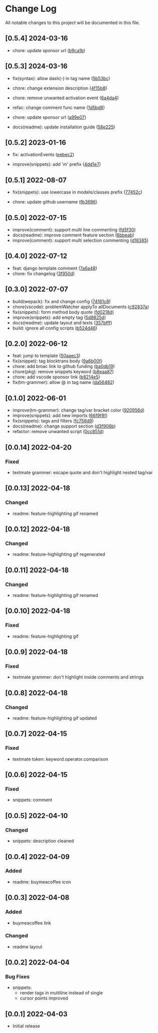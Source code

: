 # Change Log

All notable changes to this project will be documented in this file.

## [0.5.4] 2024-03-16

- chore: update sponsor url ([b9ca1b](https://github.com/almahdi404/code-django/commit/b9ca1bdbe89640b08512c7fe9caa4cd1f3019c86))

## [0.5.3] 2024-03-16

- fix(syntax): allow dash(-) in tag name ([5b53bc](https://github.com/almahdi404/code-django/commit/5b53bcd4f95a15bd777e35e9d6d1620db19a73a1))

- chore: change extension description ([4f15b8](https://github.com/almahdi404/code-django/commit/4f15b8abfdadccda3d3237f0c363bc82904edefc))

- chore: remove unwanted activation event ([6a4da4](https://github.com/almahdi404/code-django/commit/6a4da4da7c11f81877900b4dcc79781324544fd3))

- refac: change comment func name ([1d5bd8](https://github.com/almahdi404/code-django/commit/1d5bd84689cf0152c5086bd1a50f104d0ccc8c34))

- chore: update sponsor url ([a99e07](https://github.com/almahdi404/code-django/commit/a99e071e196233acebfc6ed9ac930f213b4adaf6))

- docs(readme): update installation guide ([58e225](https://github.com/almahdi404/code-django/commit/58e225778213b7f9819f7956c7a30da3b2b6ff79))

## [0.5.2] 2023-01-16

- fix: activationEvents ([eebec2](https://github.com/almahdi404/code-django/commit/eebec2441e1e65e766931c1e44ede6ae2f53cc66))

- improve(snippets): add 'm' prefix ([4dd1e7](https://github.com/almahdi404/code-django/commit/4dd1e719f2bb2e539a1b06239e473faef13bc1a7))

## [0.5.1] 2022-08-07

- fix(snippets): use lowercase in models/classes prefix ([77452c](https://github.com/almahdi404/code-django/commit/77452ce099ba6114896720cc5d7926096802e98d))

- chore: update github username ([fb3696](https://github.com/almahdi404/code-django/commit/fb3696d0d448044f81a4470fa9ac0fef0750d0fa))

## [0.5.0] 2022-07-15

- improve(comment): support multi line commenting ([fd5f30](https://github.com/almahdi404/code-django/commit/fd5f30d39f1b33d2467d396270630bd9ece3b4b3))
- docs(readme): improve comment feature section ([6bbeab](https://github.com/almahdi404/code-django/commit/6bbeabc3d67456c7a9e8c0327bf08a6fb789dedd))
- improve(comment): support multi selection commenting ([d18385](https://github.com/almahdi404/code-django/commit/d183857ab1841d21ebc9eedf49fc5cbc5216d08e))

## [0.4.0] 2022-07-12

- feat: django template comment ([7a6a48](https://github.com/almahdi404/code-django/commit/7a6a48590d995d7dc9674c4886c253a79ce8e015))
- chore: fix changelog ([3f950d](https://github.com/almahdi404/code-django/commit/3f950df5c91010f8aa0a80612d5556506f558ab0))

## [0.3.0] 2022-07-07

- build(wepack): fix and change config ([74161c8](https://github.com/almahdi404/code-django/commit/74161c8869acfabf8310f4a23ccdccaa550c616b))
- chore(vscode): problemWatcher applyTo allDocuments ([c92837a](https://github.com/almahdi404/code-django/commit/c92837a44f2d4f33279bc44464db699e7043d7c1))
- fix(snippets): form method body quote ([fd0218d](https://github.com/almahdi404/code-django/commit/fd0218d5a749d795563e400f420148c0a5371f34))
- improve(snippets): add empty tag ([5d8825d](https://github.com/almahdi404/code-django/commit/5d8825d0e1c6cf0fd66496f8069352863e3ce805))
- docs(readme): update layout and texts ([357bfff](https://github.com/almahdi404/code-django/commit/357bfff7c52ccbe6376e32eadb0023ff85a1207c))
- build: ignore all config scripts ([b524d46](https://github.com/almahdi404/code-django/commit/b524d4606dbcf4d34d5971f97061acd9c82819ab))

## [0.2.0] 2022-06-12

- feat: jump to template ([50aaec3](https://github.com/almahdi404/code-django/commit/50aaec33b603630cf0d54231e8d995d1cb0d4833))
- fix(snippet): tag blocktrans body ([9a6b00f](https://github.com/almahdi404/code-django/commit/9a6b00f92a0aa596b5158d77b9d0045f43d52a1c))
- chore: add bmac link to github funding ([ba0db19](https://github.com/almahdi404/code-django/commit/ba0db19b8b399c946b586df29261f74989a99ed2))
- chore(pkg): remove snippets keyword ([b8eaa87](https://github.com/almahdi404/code-django/commit/b8eaa8762dac17068665537b4d2fb469bcab2edf))
- chore: add vscode sponsor link ([b8214e5](https://github.com/almahdi404/code-django/commit/b8214e532b5220754f7b4e0983142063c8af735a))
- fix(tm-grammer): allow @ in tag name ([da56482](https://github.com/almahdi404/code-django/commit/da564828e9c0ac905d2267e62b5219c50e58a253))

## [0.1.0] 2022-06-01

- improve(tm-grammer): change tag/var bracket color ([920956d](https://github.com/almahdi404/code-django/commit/920956d16709a59ec63239c1ecb78100bb0fbaf9))
- improve(snippets): add new imports ([66f9f8f](https://github.com/almahdi404/code-django/commit/66f9f8fba493015a8ce00aaa8a403b437185b4f0))
- fix(snippets): tags and filters ([fc758d9](https://github.com/almahdi404/code-django/commit/fc758d9aa22792c4c8339ec15c0f2183cc9d7d55))
- docs(readme): change support section ([d3f906b](https://github.com/almahdi404/code-django/commit/d3f906b6efba9636badce3fd667cf1a535988877))
- refactor: remove unwanted script ([0cc851d](https://github.com/almahdi404/code-django/commit/0cc851d11c1db5264b9e91fc79debb7d10c38c20))

## [0.0.14] 2022-04-20

### Fixed

- textmate grammer: escape quote and don't highlight nested tag/var

## [0.0.13] 2022-04-18

### Changed

- readme: feature-highlighting gif renamed

## [0.0.12] 2022-04-18

### Changed

- readme: feature-highlighting gif regenerated

## [0.0.11] 2022-04-18

### Changed

- readme: feature-highlighting gif renamed

## [0.0.10] 2022-04-18

### Fixed

- readme: feature-highlighting gif

## [0.0.9] 2022-04-18

### Fixed

- textmate grammer: don't highlight inside comments and strings

## [0.0.8] 2022-04-18

### Changed

- readme: feature-highlighting gif updated

## [0.0.7] 2022-04-15

### Fixed

- textmate token: keyword.operator.comparison

## [0.0.6] 2022-04-15

### Fixed

- snippets: comment

## [0.0.5] 2022-04-10

### Changed

- snippets: description cleaned

## [0.0.4] 2022-04-09

### Added

- readme: buymeacoffee icon

## [0.0.3] 2022-04-08

### Added

- buymeacoffee link

### Changed

- readme layout

## [0.0.2] 2022-04-04

### Bug Fixes

- snippets:
  - render tags in multiline instead of single
  - cursor points improved

## [0.0.1] 2022-04-03

- Initial release
